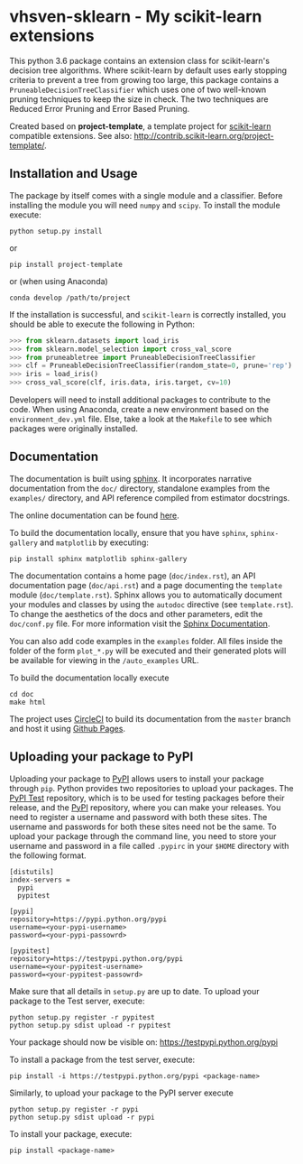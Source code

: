 # vhsven-sklearn - My scikit-learn extensions

This python 3.6 package contains an extension class for scikit-learn's
decision tree algorithms. Where scikit-learn by default uses early
stopping criteria to prevent a tree from growing too large,
this package contains a `PruneableDecisionTreeClassifier` which
uses one of two well-known pruning techniques to keep the size
in check. The two techniques are Reduced Error Pruning and
Error Based Pruning.

Created based on **project-template**, a template project for
[scikit-learn](http://scikit-learn.org/) compatible extensions.
See also: http://contrib.scikit-learn.org/project-template/.

## Installation and Usage

The package by itself comes with a single module and a classifier. Before
installing the module you will need `numpy` and `scipy`.
To install the module execute:

```shell
python setup.py install
```

or

```shell
pip install project-template
```

or (when using Anaconda)

```shell
conda develop /path/to/project
```

If the installation is successful, and `scikit-learn` is correctly installed,
you should be able to execute the following in Python:

```python
>>> from sklearn.datasets import load_iris
>>> from sklearn.model_selection import cross_val_score
>>> from pruneabletree import PruneableDecisionTreeClassifier
>>> clf = PruneableDecisionTreeClassifier(random_state=0, prune='rep')
>>> iris = load_iris()
>>> cross_val_score(clf, iris.data, iris.target, cv=10)
```

Developers will need to install additional packages to contribute to the code.
When using Anaconda, create a new environment based on the `environment_dev.yml`
file. Else, take a look at the `Makefile` to see which packages were originally
installed.

## Documentation

The documentation is built using [sphinx](http://www.sphinx-doc.org/en/stable/).
It incorporates narrative documentation from the `doc/` directory, standalone
examples from the `examples/` directory, and API reference compiled from
estimator docstrings.

The online documentation can be found [here](https://vhsven.github.io/vhsven-sklearn/).

To build the documentation locally, ensure that you have `sphinx`,
`sphinx-gallery` and `matplotlib` by executing:

```shell
pip install sphinx matplotlib sphinx-gallery
```

The documentation contains a home page (`doc/index.rst`), an API
documentation page (`doc/api.rst`) and a page documenting the `template` module 
(`doc/template.rst`). Sphinx allows you to automatically document your modules
and classes by using the `autodoc` directive (see `template.rst`). To change the
aesthetics of the docs and other parameters, edit the `doc/conf.py` file. For
more information visit the [Sphinx Documentation](http://www.sphinx-doc.org/en/stable/contents.html).

You can also add code examples in the `examples` folder. All files inside
the folder of the form `plot_*.py` will be executed and their generated
plots will be available for viewing in the `/auto_examples` URL.

To build the documentation locally execute

```shell
cd doc
make html
```

The project uses [CircleCI](https://circleci.com/) to build its documentation
from the `master` branch and host it using [Github Pages](https://pages.github.com/).

## Uploading your package to PyPI

Uploading your package to [PyPI](https://pypi.python.org/pypi) allows users to
install your package through `pip`. Python provides two repositories to upload
your packages. The [PyPI Test](https://testpypi.python.org/pypi) repository,
which is to be used for testing packages before their release, and the
[PyPI](https://pypi.python.org/pypi) repository, where you can make your
releases. You need to register a username and password with both these sites.
The username and passwords for both these sites need not be the same. To upload
your package through the command line, you need to store your username and
password in a file called `.pypirc` in your `$HOME` directory with the
following format.

```shell
[distutils]
index-servers =
  pypi
  pypitest

[pypi]
repository=https://pypi.python.org/pypi
username=<your-pypi-username>
password=<your-pypi-passowrd>

[pypitest]
repository=https://testpypi.python.org/pypi
username=<your-pypitest-username>
password=<your-pypitest-passowrd>
```

Make sure that all details in `setup.py` are up to date. To upload your package
to the Test server, execute:

```shell
python setup.py register -r pypitest
python setup.py sdist upload -r pypitest
```

Your package should now be visible on: https://testpypi.python.org/pypi

To install a package from the test server, execute:

```shell
pip install -i https://testpypi.python.org/pypi <package-name>
```

Similarly, to upload your package to the PyPI server execute

```shell
python setup.py register -r pypi
python setup.py sdist upload -r pypi
```

To install your package, execute:

```shell
pip install <package-name>
```
